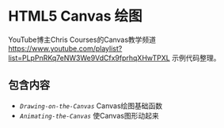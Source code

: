 # HTML5 Canvas 绘图

YouTube博主Chris Courses的Canvas教学频道 <https://www.youtube.com/playlist?list=PLpPnRKq7eNW3We9VdCfx9fprhqXHwTPXL> 示例代码整理。

## 包含内容

* *`Drawing-on-the-Canvas`* Canvas绘图基础函数
* *`Animating-the-Canvas`* 使Canvas图形动起来

